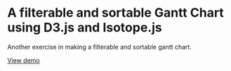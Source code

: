 # A filterable and sortable Gantt Chart using D3.js and Isotope.js

Another exercise in making a filterable and sortable gantt chart.

[View demo](http://mhkeller.github.io/d3-gantt-isotope)

